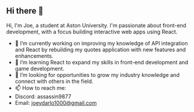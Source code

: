 ## Hi there 👋

Hi, I'm Joe, a student at Aston University. I'm passionate about front-end development, with a focus building interactive web apps using React.

- 🔭 I’m currently working on improving my knowledge of API integration and React by rebuilding my quotes application with new features and enhancements.
- 🌱 I’m learning React to expand my skills in front-end development and game development.
- 🤔 I’m looking for opportunities to grow my industry knowledge and connect with others in the field.
- 📫 How to reach me:
- Discord: assassin9877
- Email: joeydarlo1000@gmail.com 


<!--
**JoeHughes9877/JoeHughes9877** is a ✨ _special_ ✨ repository because its `README.md` (this file) appears on your GitHub profile.

Here are some ideas to get you started:

- 🔭 I’m currently working on ...
- 🌱 I’m currently learning ...
- 👯 I’m looking to collaborate on ...
- 🤔 I’m looking for help with ...
- 💬 Ask me about ...
- 📫 How to reach me: ...
- 😄 Pronouns: ...
- ⚡ Fun fact: ...
-->
